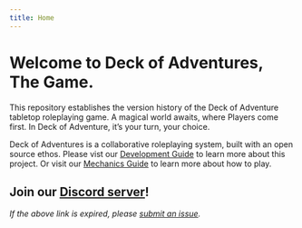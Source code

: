 ```yaml
---
title: Home
---
```


# Welcome to Deck of Adventures, The Game.

This repository establishes the version history of the Deck of Adventure tabletop
roleplaying game. A magical world awaits, where Players come first. In Deck of
Adventure, it’s your turn, your choice.

Deck of Adventures is a collaborative roleplaying system, built with an open source 
ethos. Please vist our
[Development Guide](./2_Development/) to learn more about this project. Or visit our
[Mechanics Guide](1_Mechanics/01_PlayerGuide_Full.md) to learn more about how to play.

## Join our [Discord server](https://discord.gg/dk6RfWgPHF)!

*If the above link is expired, please 
[submit an issue](https://github.com/DeckofAdventures/TheGame/issues/new?assignees=&labels=bug&template=bug_report.md&title=Expired%20Discord%20Link!).*
